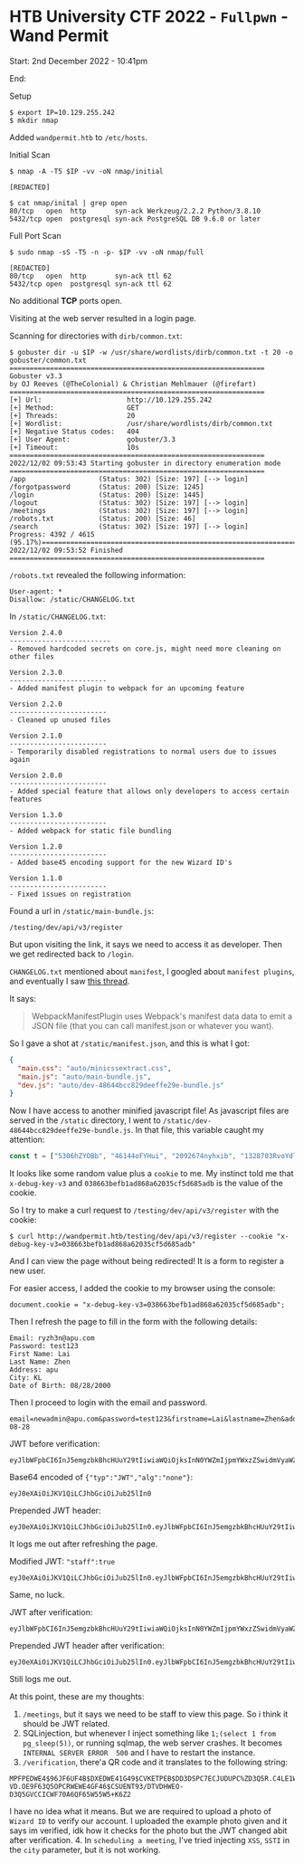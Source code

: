 # HTB University CTF 2022 - `Fullpwn` - Wand Permit

Start: 2nd December 2022 - 10:41pm

End:

Setup
```console
$ export IP=10.129.255.242
$ mkdir nmap
```
Added `wandpermit.htb` to `/etc/hosts`.

Initial Scan
```
$ nmap -A -T5 $IP -vv -oN nmap/initial

[REDACTED]

$ cat nmap/inital | grep open
80/tcp   open  http       syn-ack Werkzeug/2.2.2 Python/3.8.10
5432/tcp open  postgresql syn-ack PostgreSQL DB 9.6.0 or later
```

Full Port Scan
```
$ sudo nmap -sS -T5 -n -p- $IP -vv -oN nmap/full

[REDACTED]
80/tcp   open  http       syn-ack ttl 62
5432/tcp open  postgresql syn-ack ttl 62
```
No additional **TCP** ports open.

Visiting at the web server resulted in a login page.

Scanning for directories with `dirb/common.txt`:
```console
$ gobuster dir -u $IP -w /usr/share/wordlists/dirb/common.txt -t 20 -o gobuster/common.txt
===============================================================
Gobuster v3.3
by OJ Reeves (@TheColonial) & Christian Mehlmauer (@firefart)
===============================================================
[+] Url:                     http://10.129.255.242
[+] Method:                  GET
[+] Threads:                 20
[+] Wordlist:                /usr/share/wordlists/dirb/common.txt
[+] Negative Status codes:   404
[+] User Agent:              gobuster/3.3
[+] Timeout:                 10s
===============================================================
2022/12/02 09:53:43 Starting gobuster in directory enumeration mode
===============================================================
/app                  (Status: 302) [Size: 197] [--> login]
/forgotpassword       (Status: 200) [Size: 1245]
/login                (Status: 200) [Size: 1445]
/logout               (Status: 302) [Size: 197] [--> login]
/meetings             (Status: 302) [Size: 197] [--> login]
/robots.txt           (Status: 200) [Size: 46]
/search               (Status: 302) [Size: 197] [--> login]
Progress: 4392 / 4615 (95.17%)===============================================================
2022/12/02 09:53:52 Finished
===============================================================
```

`/robots.txt` revealed the following information:
```
User-agent: * 
Disallow: /static/CHANGELOG.txt
```

In `/static/CHANGELOG.txt`:
```
Version 2.4.0
-------------------------
- Removed hardcoded secrets on core.js, might need more cleaning on other files

Version 2.3.0
------------------------
- Added manifest plugin to webpack for an upcoming feature

Version 2.2.0
------------------------
- Cleaned up unused files

Version 2.1.0
------------------------
- Temporarily disabled registrations to normal users due to issues again

Version 2.0.0
------------------------
- Added special feature that allows only developers to access certain features

Version 1.3.0
------------------------
- Added webpack for static file bundling

Version 1.2.0
------------------------
- Added base45 encoding support for the new Wizard ID's

Version 1.1.0
------------------------
- Fixed issues on registration

```

Found a url in `/static/main-bundle.js`:
```
/testing/dev/api/v3/register
```
But upon visiting the link, it says we need to access it as developer. Then we get redirected back to `/login`.

`CHANGELOG.txt` mentioned about `manifest`, I googled about `manifest plugins`, and eventually I saw [this thread](https://stackoverflow.com/questions/57661590/purpose-of-webpack-manifest-plugin-in-webpack).

It says:
> WebpackManifestPlugin uses Webpack's manifest data data to emit a JSON file (that you can call manifest.json or whatever you want).

So I gave a shot at `/static/manifest.json`, and this is what I got:
```json
{
  "main.css": "auto/minicssextract.css",
  "main.js": "auto/main-bundle.js",
  "dev.js": "auto/dev-48644bcc829deeffe29e-bundle.js"
}
```

Now I have access to another minified javascript file! As javascript files are served in the `/static` directory, I went to `/static/dev-48644bcc829deeffe29e-bundle.js`. In that file, this variable caught my attention:
```js
const t = ["5306hZYOBb", "46144oFYHui", "2092674nyhxib", "1328703RvoYdl", "1809168oMTOCe", "getTime", "expires=", "9561972IksZju", "x-debug-key-v3", "038663befb1ad868a62035cf5d685adb", "cookie", "2122473ZOLSGJ", "1224815cYPzDr", "toUTCString", "setTime"];
```
It looks like some random value plus a `cookie` to me. My instinct told me that `x-debug-key-v3` and `038663befb1ad868a62035cf5d685adb` is the value of the cookie.

So I try to make a curl request to `/testing/dev/api/v3/register` with the cookie:
```
$ curl http://wandpermit.htb/testing/dev/api/v3/register --cookie "x-debug-key-v3=038663befb1ad868a62035cf5d685adb" 
```

And I can view the page without being redirected! It is a form to register a new user.

For easier access, I added the cookie to my browser using the console:
```console
document.cookie = "x-debug-key-v3=038663befb1ad868a62035cf5d685adb";
```
Then I refresh the page to fill in the form with the following details:
```
Email: ryzh3n@apu.com
Password: test123
First Name: Lai
Last Name: Zhen
Address: apu
City: KL
Date of Birth: 08/28/2000
```

Then I proceed to login with the email and password.

```
email=newadmin@apu.com&password=test123&firstname=Lai&lastname=Zhen&address=apu&city=KL&dob=2000-08-28
```

JWT before verification:
```
eyJlbWFpbCI6InJ5emgzbkBhcHUuY29tIiwiaWQiOjksInN0YWZmIjpmYWxzZSwidmVyaWZpZWQiOmZhbHNlfQ.Y4rT5Q.qEowvC0JO_cA1RjSVdcdlHZL_Js
```

Base64 encoded of `{"typ":"JWT","alg":"none"}`:
```
eyJ0eXAiOiJKV1QiLCJhbGciOiJub25lIn0
```

Prepended JWT header: 
```
eyJ0eXAiOiJKV1QiLCJhbGciOiJub25lIn0.eyJlbWFpbCI6InJ5emgzbkBhcHUuY29tIiwiaWQiOjksInN0YWZmIjpmYWxzZSwidmVyaWZpZWQiOmZhbHNlfQ.Y4rT5Q.qEowvC0JO_cA1RjSVdcdlHZL_Js
```
It logs me out after refreshing the page.

Modified JWT: `"staff":true`
```
eyJ0eXAiOiJKV1QiLCJhbGciOiJub25lIn0.eyJlbWFpbCI6InJ5emgzbkBhcHUuY29tIiwiaWQiOjksInN0YWZmIjp0cnVlLCJ2ZXJpZmllZCI6dHJ1ZX0.Y4rNKA.yw1fIu2GoaQCHtIBwxKLioJMCFk
```
Same, no luck.

JWT after verification:
```
eyJlbWFpbCI6InJ5emgzbkBhcHUuY29tIiwiaWQiOjksInN0YWZmIjpmYWxzZSwidmVyaWZpZWQiOnRydWV9.Y4rWHg.Lf_R07r7NCn82Xmcj4G3nZ61MqA
```

Prepended JWT header after verification:
```
eyJ0eXAiOiJKV1QiLCJhbGciOiJub25lIn0.eyJlbWFpbCI6InJ5emgzbkBhcHUuY29tIiwiaWQiOjksInN0YWZmIjpmYWxzZSwidmVyaWZpZWQiOnRydWV9.Y4rWHg.Lf_R07r7NCn82Xmcj4G3nZ61MqA
```
Still logs me out.

At this point, these are my thoughts:
1. `/meetings`, but it says we need to be staff to view this page. So i think it should be JWT related.
2. SQLinjection, but whenever I inject something like `1;(select 1 from pg_sleep(5))`, or running sqlmap, the web server crashes. It becomes `INTERNAL SERVER ERROR  500` and I have to restart the instance.
3. `/verification`, there'a QR code and it translates to the following string:
```
MPFPEDWE4$96JF6UF4B$DXEDWE41G49$CVKETPEB$DD3DSPC7ECJUDUPC%ZD3Q5R.C4LE1WE..DF$DWE4EF4VKEP$D:KEIE4$F4HEC1WE..DF$DWE4/E4$/EHECIE4QF45VCZKEZQEWE4CF4V9EZEDU1D82B VD.OE9F63Q5OPCRWEWE4GF46$CSUENT93/DTVDHWEO-D3Q5GVCCICWF70A6QF65W55W5+K6Z2
```
I have no idea what it means. But we are required to upload a photo of `Wizard ID` to verify our account. I uploaded the example photo given and it says im verified, idk how it checks for the photo but the JWT changed abit after verification.
4. In `scheduling a meeting`, I've tried injecting `XSS`, `SSTI` in the `city` parameter, but it is not working.
